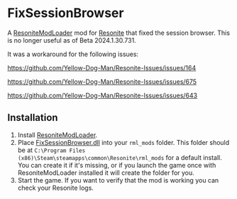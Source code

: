 # FixSessionBrowser

A [ResoniteModLoader](https://github.com/resonite-modding-group/ResoniteModLoader) mod for [Resonite](https://resonite.com/) that fixed the session browser. This is no longer useful as of Beta 2024.1.30.731.

It was a workaround for the following issues: 

https://github.com/Yellow-Dog-Man/Resonite-Issues/issues/164

https://github.com/Yellow-Dog-Man/Resonite-Issues/issues/675

https://github.com/Yellow-Dog-Man/Resonite-Issues/issues/643

## Installation
1. Install [ResoniteModLoader](https://github.com/resonite-modding-group/ResoniteModLoader).
2. Place [FixSessionBrowser.dll](https://github.com/Nytra/ResoniteFixSessionBrowser/releases/latest/download/FixSessionBrowser.dll) into your `rml_mods` folder. This folder should be at `C:\Program Files (x86)\Steam\steamapps\common\Resonite\rml_mods` for a default install. You can create it if it's missing, or if you launch the game once with ResoniteModLoader installed it will create the folder for you.
3. Start the game. If you want to verify that the mod is working you can check your Resonite logs.
